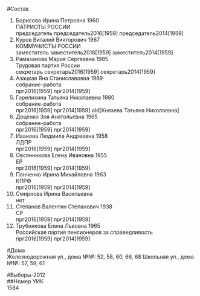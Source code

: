 #Состав  
1. Борисова Ирина Петровна 1960  
    ПАТРИОТЫ РОССИИ  
    председатель председатель2016[1959] председатель2014[1959]  
2. Куров Виталий Викторович 1967  
    КОММУНИСТЫ РОССИИ  
    заместитель заместитель2016[1959] заместитель2014[1959]  
3. Рамазанова Мария Сергеевна 1985  
    Трудовая партия России  
    секретарь секретарь2016[1959] секретарь2014[1959]  
4. Азацкая Яна Станиславовна 1989  
    собрание-работа  
    прг2016[1959] прг2014[1959]  
5. Горелихина Татьяна Николаевна 1980  
    собрание-работа  
    прг2016[1959] прг2014[1959] old[Князева Татьяна Николаевна]  
6. Доценко Зоя Анатольевна 1965  
    собрание-работа  
    прг2016[1959] прг2014[1959]  
7. Иванова Людмила Андреевна 1958  
    ЛДПР  
    прг2016[1959] прг2014[1959]  
8. Овсянникова Елена Ивановна 1955  
    ЕР  
    прг2016[1959] прг2014[1959]  
9. Панченко Ирина Михайловна 1963  
    КПРФ  
    прг2016[1959] прг2014[1959]  
10. Смирнова Ирина Васильевна  
    нет  
11. Степанов Валентин Степанович 1938  
    СР  
    прг2016[1959] прг2014[1959]  
12. Трубникова Елена Львовна 1965  
    Российская партия пенсионеров за справедливость  
    прг2016[1959] прг2014[1959]  
  
#Дома  
Железнодорожная ул., дома №№: 52, 58, 60, 66, 68 Школьная ул., дома №№: 57, 59, 61  
  
#Выборы-2012  
##Номер УИК  
1584  
